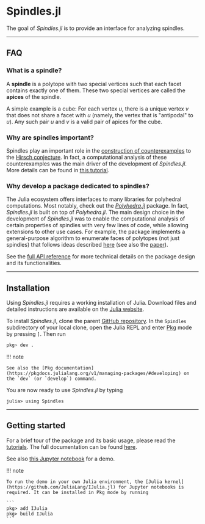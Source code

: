 # Spindles.jl

The goal of *Spindles.jl* is to provide an interface for analyzing spindles.

----

## FAQ
### What is a spindle?
A **spindle** is a polytope with two special vertices such that each facet contains exactly one of them. These two special vertices are called the **apices** of the spindle. 

A simple example is a cube: For each vertex $u$, there is a unique vertex $v$ that does not share a facet with $u$ (namely, the vertex that is "antipodal" to $u$). Any such pair $u$ and $v$ is a valid pair of apices for the cube.

### Why are spindles important?
Spindles play an important role in the [construction of counterexamples](https://arxiv.org/abs/1006.2814) to the [Hirsch conjecture](https://en.wikipedia.org/wiki/Hirsch_conjecture). In fact, a computational analysis of these counterexamples was the main driver of the development of *Spindles.jl*. More details can be found in [this tutorial](@ref "Spindles and the Hirsch conjecture").

### Why develop a package dedicated to spindles?
The Julia ecosystem offers interfaces to many libraries for polyhedral computations. Most notably, check out the [*Polyhedra.jl*](https://juliapolyhedra.github.io/Polyhedra.jl/) package. In fact, *Spindles.jl* is built on top of *Polyhedra.jl*. The main design choice in the development of *Spindles.jl* was to enable the computational analysis of certain properties of spindles with very few lines of code, while allowing extensions to other use cases. For example, the package implements a general-purpose algorithm to enumerate faces of polytopes (not just spindles) that follows ideas described [here](https://sites.google.com/site/christopheweibel/research/hirsch-conjecture) (see also the [paper](https://arxiv.org/pdf/1202.4701)).

See the [full API reference](@ref "Index") for more technical details on the package design and its functionalities.

---

## Installation
Using *Spindles.jl* requires a working installation of Julia. Download files and detailed instructions are available on the [Julia website](https://julialang.org/).

To install *Spindles.jl*, clone the parent [GitHub repository](https://github.com/ma-b/hirsch-walks). In the `Spindles` subdirectory of your local clone, open the Julia REPL and enter [Pkg](https://docs.julialang.org/en/v1/stdlib/Pkg/) mode by pressing `]`. Then run

```julia
pkg> dev .
```

!!! note
    
    See also the [Pkg documentation](https://pkgdocs.julialang.org/v1/managing-packages/#developing) on the `dev` (or `develop`) command.

You are now ready to use *Spindles.jl* by typing
```jldoctest
julia> using Spindles
```

---

## Getting started
For a brief tour of the package and its basic usage, please read the [tutorials](@ref "First steps"). 
The full documentation can be found [here](@ref "Index").

See also [this Jupyter notebook](https://nbviewer.org/github/ma-b/hirsch-walks/blob/main/Spindles/examples/Demo.ipynb) for a demo.

!!! note

    To run the demo in your own Julia environment, the [Julia kernel](https://github.com/JuliaLang/IJulia.jl) for Jupyter notebooks is required. It can be installed in Pkg mode by running

    ```
    pkg> add IJulia
    pkg> build IJulia
    ```
